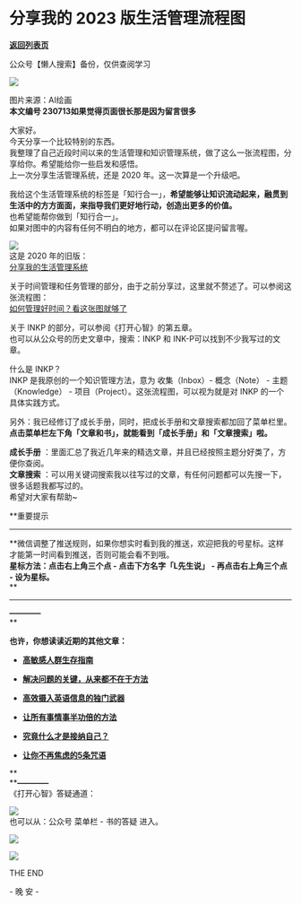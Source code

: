 # 分享我的 2023 版生活管理流程图

[**返回列表页**](/gzh/L先生说)

公众号【懒人搜索】备份，仅供查阅学习

![](https://mmbiz.qpic.cn/mmbiz_png/yWXmuSFeCk2jyKBBRKtBMFuYwkX5RG1iaoEXyaozdwRZtnibibJNuJ9q276aNzWfNSfL8yLuibFH3cd6Jl8mCiah5Zg/640?wx_fmt=png)

图片来源：AI绘画  
**本文编号 230713****如果觉得页面很长****那是因为留言很多**

  

  

  
大家好。  
今天分享一个比较特别的东西。  
我整理了自己近段时间以来的生活管理和知识管理系统，做了这么一张流程图，分享给你。希望能给你一些启发和感悟。  
上一次分享生活管理系统，还是 2020 年。这一次算是一个升级吧。  
  
我给这个生活管理系统的标签是「知行合一」，**希望能够让知识流动起来，融贯到生活中的方方面面，来指导我们更好地行动，创造出更多的价值。**  
也希望能帮你做到「知行合一」。  
如果对图中的内容有任何不明白的地方，都可以在评论区提问留言喔。  
  
![](https://mmbiz.qpic.cn/mmbiz_png/yWXmuSFeCk2jyKBBRKtBMFuYwkX5RG1iaZr7Xic7icVyXNaGfvxHickS7F7LBZkBKo8S6cARBbYTSEag9uZF3zL3bg/640?wx_fmt=png)  
这是 2020 年的旧版：  
[分享我的生活管理系统](http://mp.weixin.qq.com/s?__biz=MzAxNTY0NjEzNg==&mid=2247486010&idx=1&sn=ffabb2f5bc27276e1045f4f2a5c595f8&chksm=9b81a6edacf62ffb0b5eef46c29ce179f264f1cd6b9cd60ba347edc06ca239842e920708f8ec&scene=21#wechat_redirect)  
  
关于时间管理和任务管理的部分，由于之前分享过，这里就不赘述了。可以参阅这张流程图：  
[如何管理好时间？看这张图就够了](http://mp.weixin.qq.com/s?__biz=MzAxNTY0NjEzNg==&mid=2247485359&idx=1&sn=63d9bcae668b0f65a0f006788ae0ca40&chksm=9b81ab78acf6226e050f7326424bed341423197639991ce92ec7d17ee529c680fffcc28d3eaa&scene=21#wechat_redirect)  
  
关于 INKP 的部分，可以参阅《打开心智》的第五章。  
也可以从公众号的历史文章中，搜索：INKP 和 INK-P可以找到不少我写过的文章。  
  
什么是 INKP？  
INKP 是我原创的一个知识管理方法，意为 收集（Inbox）- 概念（Note） - 主题（Knowledge） -
项目（Project）。这张流程图，可以视为就是对 INKP 的一个具体实践方式。  
  
  
另外：我已经修订了成长手册，同时，把成长手册和文章搜索都加回了菜单栏里。**点击菜单栏左下角「文章和书」，就能看到「成长手册」和「文章搜索」啦。**  
  
**成长手册** ：里面汇总了我近几年来的精选文章，并且已经按照主题分好类了，方便你查阅。  
**文章搜索** ：可以用关键词搜索我以往写过的文章，有任何问题都可以先搜一下，很多话题我都写过的。  
希望对大家有帮助~  
  
  
**重要提示  
****  
**微信调整了推送规则，如果你想实时看到我的推送，欢迎把我的号星标。这样才能第一时间看到推送，否则可能会看不到哦。  
**星标方法：点击右上角三个点 - 点击下方名字「L先生说」 - 再点击右上角三个点 - 设为星标。**  
**  
****  
****————****  
**

**也许，你想读读近期的其他文章：**

  * [**高敏感人群生存指南**](http://mp.weixin.qq.com/s?__biz=MzAxNTY0NjEzNg==&mid=2247487691&idx=1&sn=c5cd463a60c3de7c142db8cdf6590232&chksm=9b81bc1cacf6350a3e6d09b37a5193a5afb7895837a244b71004c70ef49ca3caebdb4b5b7112&scene=21#wechat_redirect)  

  * [**解决问题的关键，从来都不在于方法**](http://mp.weixin.qq.com/s?__biz=MzAxNTY0NjEzNg==&mid=2247487653&idx=1&sn=abb8738cbb8efe403cbe29084e11a38e&chksm=9b81bc72acf63564c147b91b224406af16c72fa4b0bbd2b9aaedea151ec9b0d645e5c18837aa&scene=21#wechat_redirect)  

  * [**高效摄入英语信息的独门武器**](http://mp.weixin.qq.com/s?__biz=MzAxNTY0NjEzNg==&mid=2247487644&idx=1&sn=6ddf87f66e280faadde50a2cb95cc61c&chksm=9b81bc4bacf6355de6f27fba02dfc569b6a153c25065a98a310ef34d1bd7abb9d9a054a70dfe&scene=21#wechat_redirect)  

  * [**让所有事情事半功倍的方法**](http://mp.weixin.qq.com/s?__biz=MzAxNTY0NjEzNg==&mid=2247487615&idx=1&sn=93133046bddefe384f324e605abef1fa&chksm=9b81bca8acf635be5b85eab777562c74442472638dead6d02337d26779f59e4ba6fe0e649760&scene=21#wechat_redirect)  

  * [**究竟什么才是接纳自己？**](http://mp.weixin.qq.com/s?__biz=MzAxNTY0NjEzNg==&mid=2247487566&idx=1&sn=26b2b1874d478c8d140e47561b05bd83&chksm=9b81bc99acf6358f10b4231dc92bdbcbad5c36268fa8fd5f987a8f4c70010a51eec04186cb78&scene=21#wechat_redirect)  

  * [**让你不再焦虑的5条咒语**](http://mp.weixin.qq.com/s?__biz=MzAxNTY0NjEzNg==&mid=2247487552&idx=1&sn=db366e9181e1b831a40c448f3d7111b2&chksm=9b81bc97acf63581e58e64ca158b2c03914775fb126149da19943db4f5038ce3b6a3190f86db&scene=21#wechat_redirect)  

  
**  
****————**  
《打开心智》答疑通道：  
  
[![](https://mmbiz.qpic.cn/mmbiz_jpg/yWXmuSFeCk2V7bFj1vgDLu39EClAejoD73SL4EDargxhQ3bSdFV7wGdOYaPok6SsB8Fjttbuc0dhfoUuDOy40g/640?wx_fmt=jpeg&wxfrom;=5&wx;_lazy=1&wx;_co=1)](http://mp.weixin.qq.com/s?__biz=MzAxNTY0NjEzNg==&mid=2247487068&idx=1&sn=4091380a426910ebd54631a625bf0850&chksm=9b81a28bacf62b9dc0b384e9ff2b80d50b8b19fff170778d7e6382b62de28ea2e96857c30f0d&scene=21#wechat_redirect)  
也可以从：公众号 菜单栏 - 书的答疑 进入。  
  
  
  
![](https://mmbiz.qpic.cn/mmbiz_jpg/yWXmuSFeCk0DslaGO0BIk6XxoT4roGK6Mwhsey4Q65cOUdyMUiaEIfAQ4WwB33W390L8DicFAMjdBjCaTNHDuekA/640?wx_fmt=jpeg&wxfrom;=5&wx;_lazy=1&wx;_co=1)

  

  

  

  

![](https://mmbiz.qpic.cn/mmbiz_png/yWXmuSFeCk2grKenpjuT2ibtkWMND9faT7ib0kSGGwOaGR5ZvmVibnCoumHSUylYZaUMbic1CcuRLoHym0ib2UxGCYw/640?wx_fmt=png)

  

  

THE END

\- 晚 安 -

  

  

  
  

